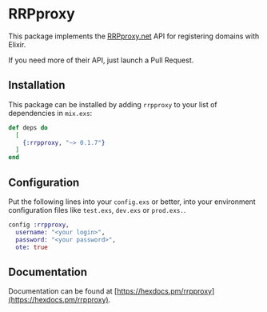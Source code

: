 # RRPproxy

This package implements the [RRPproxy.net](https://rrpproxy.net) API for registering domains with Elixir.

If you need more of their API, just launch a Pull Request.

## Installation

This package can be installed by adding `rrpproxy` to your list of dependencies in `mix.exs`:

```elixir
def deps do
  [
    {:rrpproxy, "~> 0.1.7"}
  ]
end
```

## Configuration

Put the following lines into your `config.exs` or better, into your environment
configuration files like `test.exs`, `dev.exs` or `prod.exs.`.

```elixir
config :rrpproxy,
  username: "<your login>",
  password: "<your password>",
  ote: true
```

## Documentation

Documentation can be found at [https://hexdocs.pm/rrpproxy](https://hexdocs.pm/rrpproxy).

